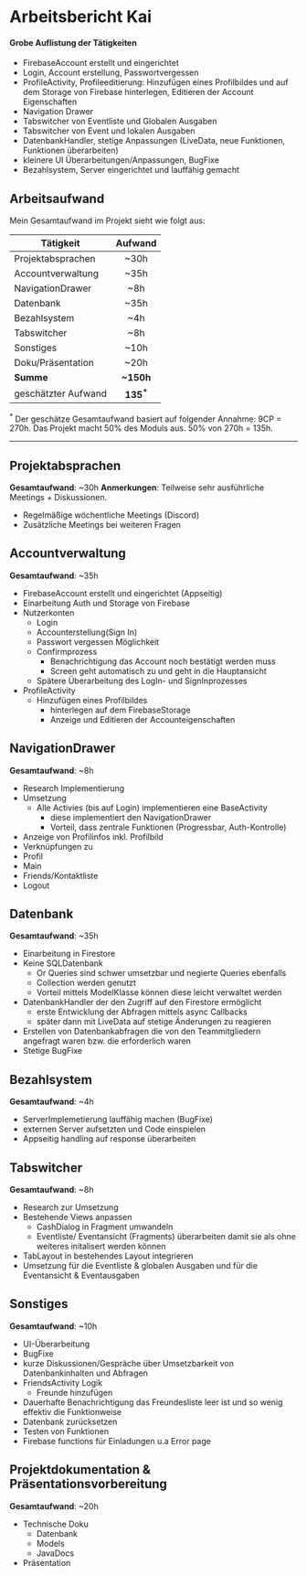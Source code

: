 # Arbeitsbericht Kai

#### Grobe Auflistung der Tätigkeiten
- FirebaseAccount erstellt und eingerichtet
- Login, Account erstellung, Passwortvergessen
- ProfileActivity, Profileeditierung: Hinzufügen eines Profilbildes und auf dem Storage von Firebase hinterlegen, Editieren der Account Eigenschaften
- Navigation Drawer
- Tabswitcher von Eventliste und Globalen Ausgaben
- Tabswitcher von Event und lokalen Ausgaben
- DatenbankHandler, stetige Anpassungen (LiveData, neue Funktionen, Funktionen überarbeiten)
- kleinere UI Überarbeitungen/Anpassungen, BugFixe
- Bezahlsystem, Server eingerichtet und lauffähig gemacht


## Arbeitsaufwand


Mein Gesamtaufwand im Projekt sieht wie folgt aus:

| Tätigkeit                 | Aufwand   |
|---------------------------|:---------:|
| Projektabsprachen          | ~30h      |
| Accountverwaltung          | ~35h      |
| NavigationDrawer           | ~8h      |
| Datenbank                  | ~35h      |
| Bezahlsystem               | ~4h       |
| Tabswitcher                | ~8h       |
| Sonstiges                  | ~10h       |
| Doku/Präsentation          | ~20h      |
| **Summe**                  | **~150h** |
| geschätzter Aufwand        | **135<sup>\*</sup>**|


<sup>\*</sup> Der geschätze Gesamtaufwand basiert auf folgender Annahme: 9CP = 270h. Das Projekt macht 50% des Moduls aus. 50% von 270h = 135h.

_____

##	Projektabsprachen

**Gesamtaufwand**: ~30h
**Anmerkungen**: Teilweise sehr ausführliche Meetings + Diskussionen.

- Regelmäßige wöchentliche Meetings (Discord)
- Zusätzliche Meetings bei weiteren Fragen


##	Accountverwaltung

**Gesamtaufwand**: ~35h

- FirebaseAccount erstellt und eingerichtet (Appseitig)
- Einarbeitung Auth und Storage von Firebase
- Nutzerkonten
  - Login
  - Accounterstellung(Sign In)
  - Passwort vergessen Möglichkeit
  - Confirmprozess
    - Benachrichtigung das Account noch bestätigt werden muss
    - Screen geht automatisch zu und geht in die Hauptansicht
  - Spätere Überarbeitung des LogIn- und SignInprozesses
- ProfileActivity
  - Hinzufügen eines Profilbildes
    - hinterlegen auf dem FirebaseStorage
    - Anzeige und Editieren der Accounteigenschaften


## NavigationDrawer

**Gesamtaufwand**: ~8h
- Research Implementierung
- Umsetzung
  - Alle Activies (bis auf Login) implementieren eine BaseActivity
    - diese implementiert den NavigationDrawer
    - Vorteil, dass zentrale Funktionen (Progressbar, Auth-Kontrolle)
 - Anzeige von Profilinfos inkl. Profilbild
 - Verknüpfungen zu
  - Profil
  - Main
  - Friends/Kontaktliste
  - Logout


## Datenbank

**Gesamtaufwand**: ~35h

- Einarbeitung in Firestore
- Keine SQLDatenbank
  - Or Queries sind schwer umsetzbar und negierte Queries ebenfalls
  - Collection werden genutzt
  - Vorteil mittels ModelKlasse können diese leicht verwaltet werden
- DatenbankHandler der den Zugriff auf den Firestore ermöglicht
  - erste Entwicklung der Abfragen mittels async Callbacks
  - später dann mit LiveData auf stetige Änderungen zu reagieren
- Erstellen von Datenbankabfragen die von den Teammitgliedern angefragt waren bzw. die erforderlich waren
- Stetige BugFixe

## Bezahlsystem

**Gesamtaufwand**: ~4h

- ServerImplemetierung lauffähig machen (BugFixe)
- externen Server aufsetzten und Code einspielen
- Appseitig handling auf response überarbeiten

## Tabswitcher

**Gesamtaufwand**: ~8h

- Research zur Umsetzung
- Bestehende Views anpassen
  - CashDialog in Fragment umwandeln
  - Eventliste/ Eventansicht (Fragments) überarbeiten damit sie als ohne weiteres initalisert werden können
- TabLayout in bestehendes Layout integrieren
- Umsetzung für die Eventliste & globalen Ausgaben und für die Eventansicht & Eventausgaben

## Sonstiges

**Gesamtaufwand**: ~10h

 - UI-Überarbeitung
 - BugFixe
 - kurze Diskussionen/Gespräche über Umsetzbarkeit von Datenbankinhalten und Abfragen
 - FriendsActivity Logik
   - Freunde hinzufügen
 - Dauerhafte Benachrichtigung das Freundesliste leer ist und so wenig effektiv die Funktionweise
 - Datenbank zurücksetzen
 - Testen von Funktionen
 - Firebase functions für Einladungen u.a Error page 


## Projektdokumentation & Präsentationsvorbereitung

**Gesamtaufwand**: ~20h

- Technische Doku
    - Datenbank
    - Models
    - JavaDocs   
- Präsentation

